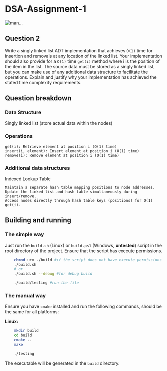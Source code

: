 # DSA-Assignment-1

![man...](https://cdn.discordapp.com/attachments/713308973511737346/1035068861017497630/unknown.png?ex=65cda6ff&is=65bb31ff&hm=84449c1eaedc0b4d135b20cb91d7962dcdea7295bd44f8c98745be0b34c22f31&)

## Question 2

Write a singly linked list ADT implementation that achieves `O(1)` time for insertion and removals at
any location of the linked list. Your implementation should also provide for a `O(1)` time `get(i)` method
where i is the position of the item in the list. The source data must be stored as a singly linked list,
but you can make use of any additional data structure to facilitate the operations. Explain and justify
why your implementation has achieved the stated time complexity requirements.

## Question breakdown

### Data Structure

Singly linked list (store actual data within the nodes)

### Operations

    get(i): Retrieve element at position i (O(1) time)
    insert(i, element): Insert element at position i (O(1) time)
    remove(i): Remove element at position i (O(1) time)

### Additional data structures

Indexed Lookup Table

    Maintain a separate hash table mapping positions to node addresses.
    Update the linked list and hash table simultaneously during insert/remove.
    Access nodes directly through hash table keys (positions) for O(1) get(i).

## Building and running

### The simple way

Just run the `build.sh` (Linux) or `build.ps1` (Windows, **untested**) script in the root directory of the project. Ensure that the script has execute permissions.

```bash
    chmod u+x ./build #if the script does not have execute permissions
    ./build.sh
    # or
    ./build.sh --debug #for debug build

    ./build/testing #run the file
```

### The manual way

Ensure you have `cmake` installed and run the following commands, should be the same for all platforms:

**Linux:**

```bash
    mkdir build
    cd build
    cmake ..
    make

    ./testing
```

The executable will be generated in the `build` directory.
